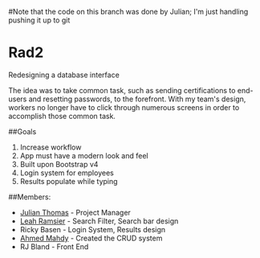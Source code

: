 #Note that the code on this branch was done by Julian; I'm just handling pushing it up to git
# Rad2
Redesigning a database interface


The idea was to take common task, such as sending certifications to end-users and resetting passwords, to the forefront. With my team's design, workers no longer have to click through numerous screens in order to accomplish those common task.


##Goals

1. Increase workflow
2. App must have a modern look and feel
3. Built upon Bootstrap v4
4. Login system for employees
5. Results populate while typing

##Members:

* [Julian Thomas](http://www.julianthomas.xyz) - Project Manager
* [Leah Ramsier](http://www.leaherynramsier.com) - Search Filter, Search bar design
* Ricky Basen - Login System, Results design
* [Ahmed Mahdy](http://theahmedmahdy.com/) - Created the CRUD system
* RJ Bland - Front End
